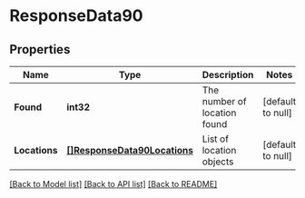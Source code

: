 # ResponseData90

## Properties
Name | Type | Description | Notes
------------ | ------------- | ------------- | -------------
**Found** | **int32** | The number of location found | [default to null]
**Locations** | [**[]ResponseData90Locations**](ResponseData90_locations.md) | List of location objects | [default to null]

[[Back to Model list]](../README.md#documentation-for-models) [[Back to API list]](../README.md#documentation-for-api-endpoints) [[Back to README]](../README.md)

